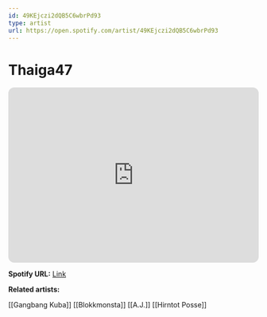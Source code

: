 ```yaml
---
id: 49KEjczi2dQB5C6wbrPd93
type: artist
url: https://open.spotify.com/artist/49KEjczi2dQB5C6wbrPd93
---
```

# Thaiga47

<iframe style="border-radius:12px" src="https://open.spotify.com/embed/artist/49KEjczi2dQB5C6wbrPd93" width="100%" height="352" frameBorder="0" allowfullscreen="" allow="autoplay; clipboard-write; encrypted-media; fullscreen; picture-in-picture" loading="lazy"></iframe>

**Spotify URL:** [Link](https://open.spotify.com/artist/49KEjczi2dQB5C6wbrPd93)

**Related artists:**

[[Gangbang Kuba]]
[[Blokkmonsta]]
[[A.J.]]
[[Hirntot Posse]]

